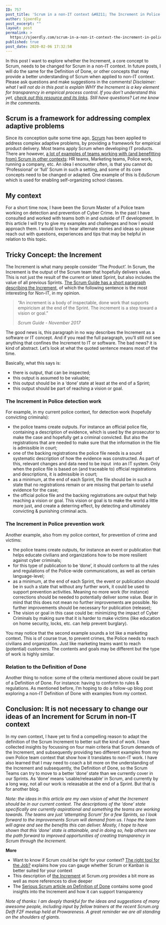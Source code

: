```yaml
---
ID: 757
post_title: 'Scrum in a non-IT context &#8211; The Increment in Police work'
author: Sjoerdly
post_excerpt: ""
layout: post
permalink: >
  https://sjoerdly.com/scrum-in-a-non-it-context-the-increment-in-police-work/
published: true
post_date: 2020-02-06 17:32:58
---
```

<!-- wp:paragraph -->
<p>In this post I want to explore whether the Increment, a core concept to Scrum, needs to be changed for Scrum in a non-IT context. In future posts, I will do the same for the Definition of Done, or other concepts that may provide a better understanding of Scrum when applied to non-IT context. Please ask questions and make suggestions in the comments! <em>Disclaimer: what I will not do in this post is explain WHY the Increment is a key element for transparency in empirical process control. If you don’t understand this yet, </em><a href="https://www.scrum.org/resources/what-is-an-increment"><em>check out this resource and its links</em></a><em>. Still have questions? Let me know in the comments.</em></p>
<!-- /wp:paragraph -->

<!-- wp:heading -->
<h2>Scrum is a framework for addressing complex adaptive problems</h2>
<!-- /wp:heading -->

<!-- wp:paragraph -->
<p>Since its conception quite some time ago, <a href="https://scrumguides.org/scrum-guide.html#definition">Scrum</a> has been applied to address complex adaptive problems, by providing a framework for empirical product delivery. Most teams apply Scrum when developing IT products. There are however, <a href="https://scrumguides.org/scrum-guide.html#uses">a lot of examples of teams working with (and benefitting from) Scrum in other contexts</a>: HR teams, Marketing teams, Police work, running a company, etc. An idea I encounter often, is that you cannot do ‘Professional’ or ‘full’ Scrum in such a setting, and some of its core concepts need to be changed or adapted. One example of this is EduScrum which is used for enabling self-organizing school classes.&nbsp;</p>
<!-- /wp:paragraph -->

<!-- wp:heading -->
<h2>My context</h2>
<!-- /wp:heading -->

<!-- wp:paragraph -->
<p>For a short time now, I have been the Scrum Master of a Police team working on detection and prevention of Cyber Crime. In the past I have consulted and worked with teams both in and outside of IT development. In this article I will try to give my examples and challenges and how I would approach them. I would love to hear alternate stories and ideas so please reach out with questions, experiences and tips that may be helpful in relation to this topic.&nbsp;</p>
<!-- /wp:paragraph -->

<!-- wp:heading -->
<h2>Tricky Concept: the Increment</h2>
<!-- /wp:heading -->

<!-- wp:paragraph -->
<p>The Increment is what many people consider ‘The Product’. In Scrum, the Increment is the output of the Scrum team that hopefully delivers value. This is not just the result of the current or latest Sprint, but also includes the value of all previous Sprints. <a href="https://scrumguides.org/scrum-guide.html#artifacts-increment">The Scrum Guide has a short paragraph describing the Increment,</a> of which the following sentence is the most interesting for Non-IT, in my opinion.&nbsp;<br></p>
<!-- /wp:paragraph -->

<!-- wp:quote -->
<blockquote class="wp-block-quote"><p>“An increment is a body of inspectable, done work that supports empiricism at the end of the Sprint. The increment is a step toward a vision or goal.” </p><cite><em>Scrum Guide - November 2017</em></cite></blockquote>
<!-- /wp:quote -->

<!-- wp:paragraph -->
<p>The good news is, this paragraph in no way describes the Increment as a software or IT concept. And if you read the full paragraph, you’ll still not see anything that confines the Increment to IT or software. The bad news? it is kind of abstract. Let’s look at what the quoted sentence means most of the time.</p>
<!-- /wp:paragraph -->

<!-- wp:paragraph -->
<p>Basically, what this says is:&nbsp;</p>
<!-- /wp:paragraph -->

<!-- wp:list -->
<ul><li>there is output, that can be inspected;</li><li>this output is assumed to be valuable;&nbsp;</li><li>this output should be in a ‘done’ state at least at the end of a Sprint;</li><li>this output should be part of reaching a vision or goal.</li></ul>
<!-- /wp:list -->

<!-- wp:heading {"level":3} -->
<h3>The Increment in Police detection work</h3>
<!-- /wp:heading -->

<!-- wp:paragraph -->
<p>For example, in my current police context, for detection work (hopefully convicting criminals):</p>
<!-- /wp:paragraph -->

<!-- wp:list -->
<ul><li>the police teams create outputs. For instance an official police file, containing a description of evidence, which is used by the prosecutor to make the case and hopefully get a criminal convicted. But also the registrations that are needed to make sure that the information in the file is admissible in court;</li><li>one of the backing registrations the police file needs is a sound systematic description of how the evidence was constructed. As part of this, relevant changes and data need to be input&nbsp; into an IT system. Only when the police file is based on (and traceable to) official registrations and descriptions, it is admissible in court;</li><li>as a minimum, at the end of each Sprint, the file should be in such a state that no registrations remain or are missing that pertain to useful evidence for the case;</li><li>the official police file and the backing registrations are output that help reaching a vision or goal. This vision or goal is to make the world a little more just, and create a deterring effect, by detecting and ultimately convicting &amp; punishing criminal acts.&nbsp;</li></ul>
<!-- /wp:list -->

<!-- wp:heading {"level":3} -->
<h3>The Increment in Police prevention work</h3>
<!-- /wp:heading -->

<!-- wp:paragraph -->
<p>Another example, also from my police context, for prevention of crime and victims:</p>
<!-- /wp:paragraph -->

<!-- wp:list -->
<ul><li>the police teams create outputs, for instance an event or publication that helps educate civilians and organizations how to be more resilient against cyber criminals;</li><li>for this type of publication to be ‘done’, it should conform to all the rules and regulations of the Police-wide communications, as well as certain language-level;</li><li>as a minimum, at the end of each Sprint, the event or publication should be in such a state that without any further work, it could be used to support prevention activities. Meaning no more work (for instance) corrections should be needed to potentially deliver some value. Bear in mind that this does not mean no further improvements are possible. No further improvements should be necessary for publication (release);</li><li>The vision or goal in this case could be: minimizing the impact of Cyber Criminals by making sure that it is harder to make victims (like education on home security, locks, etc. can help prevent burglary).</li></ul>
<!-- /wp:list -->

<!-- wp:paragraph -->
<p>You may notice that the second example sounds a lot like a marketing context. This is of course true, to prevent crimes, the Police needs to reach civilians and organization. Just like marketing teams want to reach (potential) customers. The contents and goals may be different but the type of work is highly similar.</p>
<!-- /wp:paragraph -->

<!-- wp:heading {"level":3} -->
<h3>Relation to the Definition of Done</h3>
<!-- /wp:heading -->

<!-- wp:paragraph -->
<p>Another thing to notice: some of the criteria mentioned above could be part of a Definition of Done. For instance: having to conform to rules &amp; regulations. As mentioned before, I’m hoping to do a follow-up blog post exploring a non-IT Definition of Done with examples from my context.</p>
<!-- /wp:paragraph -->

<!-- wp:heading -->
<h2>Conclusion: It is not necessary to change our ideas of an Increment for Scrum in non-IT context</h2>
<!-- /wp:heading -->

<!-- wp:paragraph -->
<p>In my own context, I have yet to find a compelling reason to adapt the definition of the Scrum Increment to better suit the kind of work. I have collected insights by focussing on four main criteria that Scrum demands of the Increment, and subsequently providing two different examples from my own Police team context that show how it translates to non-IT work. I have also learned that I may need to coach a bit more on the understanding of the Increment and subsequently, the Definition of Done, so the Scrum Teams can try to move to a better ‘done’ state than we currently cover in our Sprints. As ‘done’ means ‘usable/releasable’ in Scrum, and currently by a long way, not all our work is releasable at the end of a Sprint. But that is for another blog. </p>
<!-- /wp:paragraph -->

<!-- wp:paragraph -->
<p><em>Note: the ideas in this article are my own vision of what the Increment should be in our current context. The descriptions of the ‘done’ state specifically are currently aspirational and something the teams are working towards. The teams are just ‘attempting Scrum’ for a few Sprints, so I look forward to the improvements Scrum will demand from us. I hope the team will agree and see the benefits this can deliver. Mostly, I hope to have shown that this ‘done’ state is attainable, and in doing so, help others see the path forward to improved opportunities of creating transparency in Scrum through the Increment.</em></p>
<!-- /wp:paragraph -->

<!-- wp:paragraph -->
<p><strong>More</strong></p>
<!-- /wp:paragraph -->

<!-- wp:list -->
<ul><li>Want to know if Scrum could be right for your context? <a href="https://www.scrum.org/resources/blog/use-right-tool-job">The right tool for the Job?</a> explains how you can gauge whether Scrum or Kanban is better suited for your context</li><li>This description of <a href="https://www.scrum.org/resources/what-is-an-increment">the Increment</a> at Scrum.org provides a bit more as well as more references to dive deeper</li><li>The <a href="https://medium.com/serious-scrum/the-definition-of-done-43ca6ed80e17">Serious Scrum article on Definition of Done</a> contains some good insights into the Increment and how it can support transparency</li></ul>
<!-- /wp:list -->

<!-- wp:paragraph -->
<p><em>Note of thanks: I am deeply thankful for the ideas and suggestions of many awesome people, including input by fellow trainers at the recent Scrum.org Delft F2F meetup held at Prowareness. A great reminder we are all standing on the shoulders of giants.</em></p>
<!-- /wp:paragraph -->